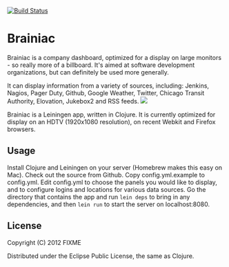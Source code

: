 [![Build Status](https://secure.travis-ci.org/cmonty/brainiac.png)](http://travis-ci.org/cmonty/brainiac)
# Brainiac

Brainiac is a company dashboard, optimized for a display on large monitors - so really more of a billboard. It's aimed at software development organizations, but can definitely be used more generally. 

It can display information from a variety of sources, including: Jenkins, Nagios, Pager Duty, Github, Google Weather, Twitter, Chicago Transit Authority, Elovation, Jukebox2 and RSS feeds.
<img src="https://raw.github.com/cmonty/brainiac/master/resources/public/images/example_screen_1.jpg" />

Brainiac is a Leiningen app, written in Clojure. It is currently optimized for display on an HDTV (1920x1080 resolution), on recent Webkit and Firefox browsers.

## Usage

Install Clojure and Leiningen on your server (Homebrew makes this easy on Mac). Check out the source from Github. Copy config.yml.example to config.yml. Edit config.yml to choose the panels you would like to display, and to configure logins and locations for various data sources. Go the directory that contains the app and run `lein deps` to bring in any dependencies, and then `lein run` to start the server on localhost:8080.

## License

Copyright (C) 2012 FIXME

Distributed under the Eclipse Public License, the same as Clojure.
